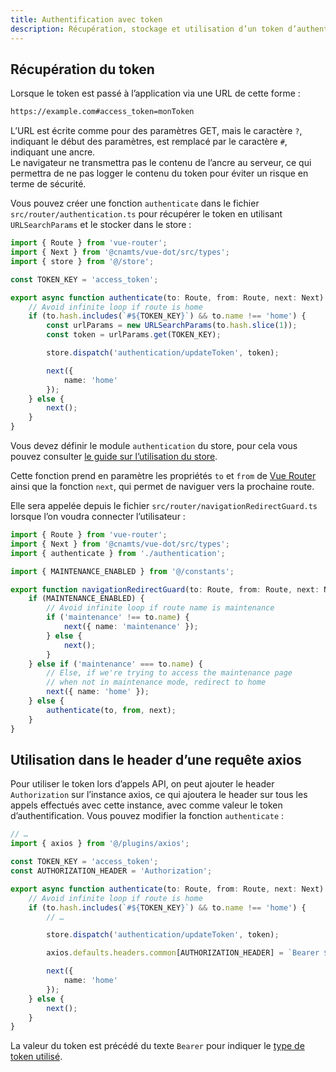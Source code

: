 ```yaml
---
title: Authentification avec token
description: Récupération, stockage et utilisation d’un token d’authentification pour les requêtes API.
---
```


## Récupération du token

Lorsque le token est passé à l’application via une URL de cette forme :

```bash
https://example.com#access_token=monToken
```

<doc-alert type="info">

L’URL est écrite comme pour des paramètres GET, mais le caractère `?`, indiquant le début des paramètres, est remplacé par le caractère `#`, indiquant une ancre.<br>
Le navigateur ne transmettra pas le contenu de l’ancre au serveur, ce qui permettra de ne pas logger le contenu du token pour éviter un risque en terme de sécurité.

</doc-alert>

Vous pouvez créer une fonction `authenticate` dans le fichier `src/router/authentication.ts` pour récupérer le token en utilisant `URLSearchParams` et le stocker dans le store :

```ts
import { Route } from 'vue-router';
import { Next } from '@cnamts/vue-dot/src/types';
import { store } from '@/store';

const TOKEN_KEY = 'access_token';

export async function authenticate(to: Route, from: Route, next: Next): Promise<void> {
	// Avoid infinite loop if route is home
	if (to.hash.includes(`#${TOKEN_KEY}`) && to.name !== 'home') {
		const urlParams = new URLSearchParams(to.hash.slice(1));
		const token = urlParams.get(TOKEN_KEY);

		store.dispatch('authentication/updateToken', token);

		next({
			name: 'home'
		});
	} else {
		next();
	}
}
```

<doc-alert type="info">

Vous devez définir le module `authentication` du store, pour cela vous pouvez consulter [le guide sur l’utilisation du store](/guides/store).

</doc-alert>

Cette fonction prend en paramètre les propriétés `to` et `from` de [Vue Router](https://router.vuejs.org/fr/guide/advanced/navigation-guards.html) ainsi que la fonction `next`, qui permet de naviguer vers la prochaine route.

Elle sera appelée depuis le fichier `src/router/navigationRedirectGuard.ts` lorsque l’on voudra connecter l’utilisateur :

```ts
import { Route } from 'vue-router';
import { Next } from '@cnamts/vue-dot/src/types';
import { authenticate } from './authentication';

import { MAINTENANCE_ENABLED } from '@/constants';

export function navigationRedirectGuard(to: Route, from: Route, next: Next): void {
	if (MAINTENANCE_ENABLED) {
		// Avoid infinite loop if route name is maintenance
		if ('maintenance' !== to.name) {
			next({ name: 'maintenance' });
		} else {
			next();
		}
	} else if ('maintenance' === to.name) {
		// Else, if we're trying to access the maintenance page
		// when not in maintenance mode, redirect to home
		next({ name: 'home' });
	} else {
		authenticate(to, from, next);
	}
}
```

## Utilisation dans le header d’une requête axios

Pour utiliser le token lors d’appels API, on peut ajouter le header `Authorization` sur l’instance axios, ce qui ajoutera le header sur tous les appels effectués avec cette instance, avec comme valeur le token d’authentification. Vous pouvez modifier la fonction `authenticate` :

```ts
// …
import { axios } from '@/plugins/axios';

const TOKEN_KEY = 'access_token';
const AUTHORIZATION_HEADER = 'Authorization';

export async function authenticate(to: Route, from: Route, next: Next): Promise<void> {
	// Avoid infinite loop if route is home
	if (to.hash.includes(`#${TOKEN_KEY}`) && to.name !== 'home') {
		// …

		store.dispatch('authentication/updateToken', token);

		axios.defaults.headers.common[AUTHORIZATION_HEADER] = `Bearer ${token}`;

		next({
			name: 'home'
		});
	} else {
		next();
	}
}
```

<doc-alert type="info">

La valeur du token est précédé du texte `Bearer` pour indiquer le [type de token utilisé](https://developer.mozilla.org/fr/docs/Web/HTTP/Authentication#sch%C3%A9ma_d'authentification).

</doc-alert>
